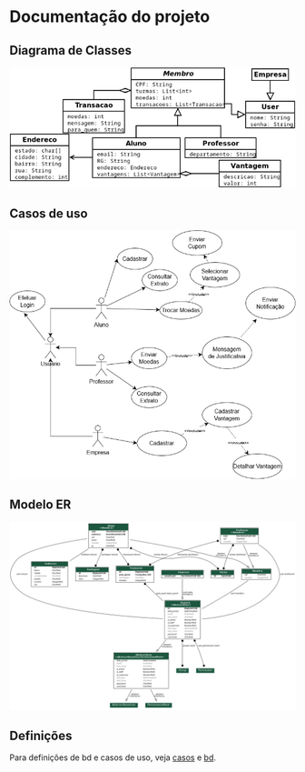 # Documentação do projeto

## Diagrama de Classes

![diagrama](./classes/classes.png)

## Casos de uso

![caso](./casos_de_uso/casos.png)

## Modelo ER

![er](./db/Modelo_ER.png)

## Definições

Para definições de bd e casos de uso, veja [casos](./casos_de_uso/README.md) e [bd](./db/README.md).